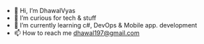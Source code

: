 - 👋 Hi, I’m DhawalVyas
- 👀 I’m curious for tech & stuff
- 🌱 I’m currently learning c#, DevOps & Mobile app. development
- 📫 How to reach me dhawal197@gmail.com

